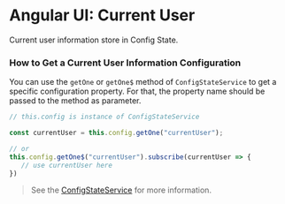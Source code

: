 # Angular UI: Current User

Current user information store in Config State.

### How to Get a Current User Information Configuration

You can use the `getOne` or `getOne$` method of `ConfigStateService` to get a specific configuration property. For that, the property name should be passed to the method as parameter.

```js
// this.config is instance of ConfigStateService

const currentUser = this.config.getOne("currentUser");

// or
this.config.getOne$("currentUser").subscribe(currentUser => {
   // use currentUser here
})
```
 
> See the [ConfigStateService](./Config-State-Service) for more information.
